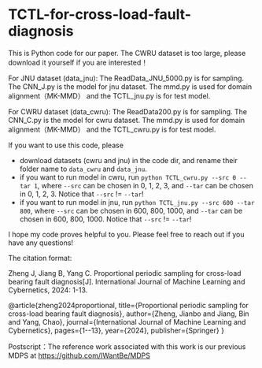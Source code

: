 # TCTL-for-cross-load-fault-diagnosis
This is Python code for our paper. The CWRU dataset is too large, please download it yourself if you are interested！

For JNU dataset (data_jnu): The ReadData_JNU_5000.py is for sampling. The CNN_J.py is the model for jnu dataset. The mmd.py is used for domain alignment（MK-MMD） and the TCTL_jnu.py is for test model.

For CWRU dataset (data_cwru): The ReadData200.py is for sampling. The CNN_C.py is the model for cwru dataset. The mmd.py is used for domain alignment（MK-MMD） and the TCTL_cwru.py is for test model.

<!-- 代码使用 -->
If you want to use this code, please
- download datasets (cwru and jnu) in the code dir, and rename their folder name to `data_cwru` and `data_jnu`.
- if you want to run model in cwru, run `python TCTL_cwru.py --src 0 --tar 1`, where `--src` can be chosen in 0, 1, 2, 3, and `--tar` can be chosen in 0, 1, 2, 3. Notice that `--src` != `--tar`!
- if you want to run model in jnu, run `python TCTL_jnu.py --src 600 --tar 800`, where `--src` can be chosen in 600, 800, 1000, and `--tar` can be chosen in 600, 800, 1000. Notice that `--src` != `--tar`!

I hope my code proves helpful to you. Please feel free to reach out if you have any questions!

The citation format: 

Zheng J, Jiang B, Yang C. Proportional periodic sampling for cross-load bearing fault diagnosis[J]. International Journal of Machine Learning and Cybernetics, 2024: 1-13.

@article{zheng2024proportional,
  title={Proportional periodic sampling for cross-load bearing fault diagnosis},
  author={Zheng, Jianbo and Jiang, Bin and Yang, Chao},
  journal={International Journal of Machine Learning and Cybernetics},
  pages={1--13},
  year={2024},
  publisher={Springer}
}

Postscript：The reference work associated with this work is our previous MDPS at https://github.com/IWantBe/MDPS
